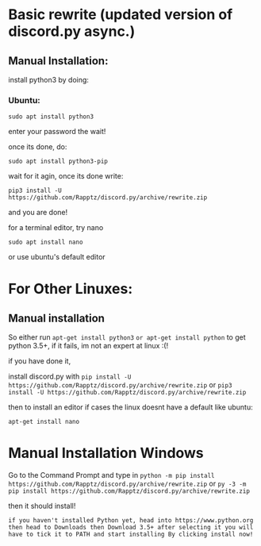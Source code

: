 # Basic rewrite (updated version of discord.py async.)


## Manual Installation:
install python3 by doing:
### Ubuntu:
`sudo apt install python3`

enter your password the wait!

once its done, do:

`sudo apt install python3-pip`

wait for it agin, once its done write:

`pip3 install -U https://github.com/Rapptz/discord.py/archive/rewrite.zip`

and you are done!

for a terminal editor, try nano

`sudo apt install nano`

or use ubuntu's default editor

# For Other Linuxes:

## Manual installation

So either run `apt-get install python3` `or apt-get install python` to get python 3.5+, if it fails, im not an expert at linux :(!

if you have done it,

install discord.py with `pip install -U https://github.com/Rapptz/discord.py/archive/rewrite.zip` or `pip3 install -U https://github.com/Rapptz/discord.py/archive/rewrite.zip`

then to install an editor if cases the linux doesnt have a default like ubuntu:

`apt-get install nano`

# Manual Installation Windows

Go to the Command Prompt and type in `python -m pip install https://github.com/Rapptz/discord.py/archive/rewrite.zip` or `py -3 -m pip install https://github.com/Rapptz/discord.py/archive/rewrite.zip`

then it should install!



```if you haven't installed Python yet, head into https://www.python.org then head to Downloads then Download 3.5+ after selecting it you will have to tick it to PATH and start installing By clicking install now!```
